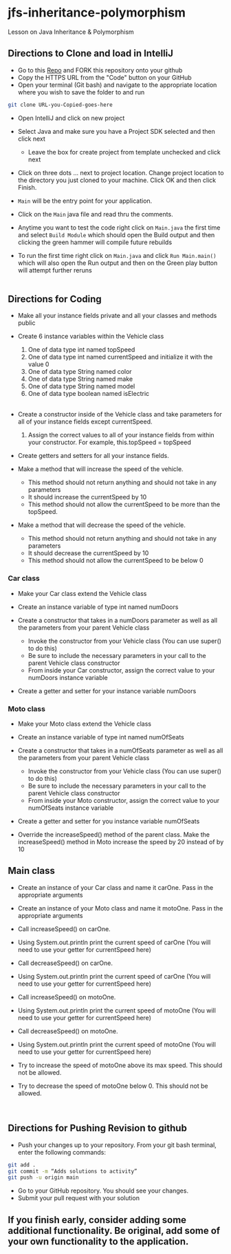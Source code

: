 # jfs-inheritance-polymorphism

Lesson on Java Inheritance & Polymorphism
## Directions to Clone and load in IntelliJ

- Go to this [Repo](https://github.com/DevCoder0x0/jfs-inheritance-polymorphism) and FORK this repository onto your github
- Copy the HTTPS URL from the "Code" button on your GitHub
- Open your terminal (Git bash) and navigate to the appropriate location where you wish to save the folder to and run
```bash 
git clone URL-you-Copied-goes-here
```

- Open IntelliJ and click on new project
- Select Java and make sure you have a Project SDK selected and then click next
    - Leave the box for create project from template unchecked and click next
- Click on three dots ... next to project location. Change project location to the directory you just cloned to your machine. Click OK and then click Finish.

- `Main` will be the entry point for your application.
- Click on the `Main` java file and read thru the comments.
- Anytime you want to test the code right click on `Main.java` the first time and
  select `Build Module` which should open the Build output and then clicking the green
  hammer will compile future rebuilds
- To run the first time right click on `Main.java` and click `Run Main.main()`
  which will also open the Run output and then on the Green play button will attempt
  further reruns
  <br><br>

## Directions for Coding
- Make all your instance fields private and all your classes and methods public
- Create 6 instance variables within the Vehicle class
    1. One of data type int named topSpeed
    2. One of data type int named currentSpeed and initialize it with the value 0
    3. One of data type String named color
    4. One of data type String named make
    5. One of data type String named model
    6. One of data type boolean named isElectric   
       <br>

- Create a constructor inside of the Vehicle class and take parameters for all of your instance fields except currentSpeed.
    1. Assign the correct values to all of your instance fields from within your constructor. For example, this.topSpeed = topSpeed
       <br>

- Create getters and setters for all your instance fields.
       <br>

- Make a method that will increase the speed of the vehicle. 
    - This method should not return anything and should not take in any parameters 
    - It should increase the currentSpeed by 10
    - This method should not allow the currentSpeed to be more than the topSpeed.
          <br>
      
- Make a method that will decrease the speed of the vehicle.
    - This method should not return anything and should not take in any parameters
    - It should decrease the currentSpeed by 10
    - This method should not allow the currentSpeed to be below 0

### Car class
- Make your Car class extend the Vehicle class
  
- Create an instance variable of type int named numDoors
  
- Create a constructor that takes in a numDoors parameter as well as all the parameters from your parent Vehicle class
    - Invoke the constructor from your Vehicle class (You can use super() to do this)
    - Be sure to include the necessary parameters in your call to the parent Vehicle class constructor
    - From inside your Car constructor, assign the correct value to your numDoors instance variable
    
- Create a getter and setter for your instance variable numDoors
    
### Moto class
- Make your Moto class extend the Vehicle class

- Create an instance variable of type int named numOfSeats

- Create a constructor that takes in a numOfSeats parameter as well as all the parameters from your parent Vehicle class
    - Invoke the constructor from your Vehicle class (You can use super() to do this)
    - Be sure to include the necessary parameters in your call to the parent Vehicle class constructor
    - From inside your Moto constructor, assign the correct value to your numOfSeats instance variable
    
- Create a getter and setter for you instance variable numOfSeats

- Override the increaseSpeed() method of the parent class. Make the increaseSpeed() method in Moto increase the speed by
  20 instead of by 10
  
## Main class
- Create an instance of your Car class and name it carOne. Pass in the appropriate arguments

- Create an instance of your Moto class and name it motoOne. Pass in the appropriate arguments   
        
- Call increaseSpeed() on carOne.   
        
- Using System.out.println print the current speed of carOne (You will need to use your getter for currentSpeed here)        
        
- Call decreaseSpeed() on carOne.              

- Using System.out.println print the current speed of carOne (You will need to use your getter for currentSpeed here)        
        
- Call increaseSpeed() on motoOne.        
        
- Using System.out.println print the current speed of motoOne (You will need to use your getter for currentSpeed here)

- Call decreaseSpeed() on motoOne.

- Using System.out.println print the current speed of motoOne (You will need to use your getter for currentSpeed here)        
       
- Try to increase the speed of motoOne above its max speed. This should not be allowed.

- Try to decrease the speed of motoOne below 0. This should not be allowed.

<br>

## Directions for Pushing Revision to github
- Push your changes up to your repository. From your git bash terminal, enter the following commands:
```bash
git add .
git commit -m “Adds solutions to activity”
git push -u origin main
```
- Go to your GitHub repository. You should see your changes.
- Submit your pull request with your solution
  <br>

## If you finish early, consider adding some additional functionality. Be original, add some of your own functionality to the application.